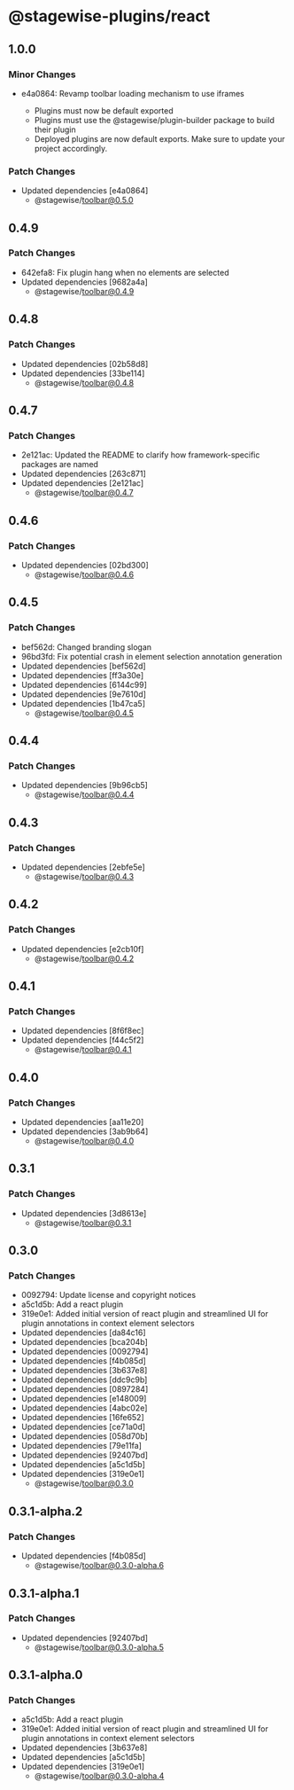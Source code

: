 # @stagewise-plugins/react

## 1.0.0

### Minor Changes

- e4a0864: Revamp toolbar loading mechanism to use iframes

  - Plugins must now be default exported
  - Plugins must use the @stagewise/plugin-builder package to build their plugin
  - Deployed plugins are now default exports. Make sure to update your project accordingly.

### Patch Changes

- Updated dependencies [e4a0864]
  - @stagewise/toolbar@0.5.0

## 0.4.9

### Patch Changes

- 642efa8: Fix plugin hang when no elements are selected
- Updated dependencies [9682a4a]
  - @stagewise/toolbar@0.4.9

## 0.4.8

### Patch Changes

- Updated dependencies [02b58d8]
- Updated dependencies [33be114]
  - @stagewise/toolbar@0.4.8

## 0.4.7

### Patch Changes

- 2e121ac: Updated the README to clarify how framework-specific packages are named
- Updated dependencies [263c871]
- Updated dependencies [2e121ac]
  - @stagewise/toolbar@0.4.7

## 0.4.6

### Patch Changes

- Updated dependencies [02bd300]
  - @stagewise/toolbar@0.4.6

## 0.4.5

### Patch Changes

- bef562d: Changed branding slogan
- 96bd3fd: Fix potential crash in element selection annotation generation
- Updated dependencies [bef562d]
- Updated dependencies [ff3a30e]
- Updated dependencies [6144c99]
- Updated dependencies [9e7610d]
- Updated dependencies [1b47ca5]
  - @stagewise/toolbar@0.4.5

## 0.4.4

### Patch Changes

- Updated dependencies [9b96cb5]
  - @stagewise/toolbar@0.4.4

## 0.4.3

### Patch Changes

- Updated dependencies [2ebfe5e]
  - @stagewise/toolbar@0.4.3

## 0.4.2

### Patch Changes

- Updated dependencies [e2cb10f]
  - @stagewise/toolbar@0.4.2

## 0.4.1

### Patch Changes

- Updated dependencies [8f6f8ec]
- Updated dependencies [f44c5f2]
  - @stagewise/toolbar@0.4.1

## 0.4.0

### Patch Changes

- Updated dependencies [aa11e20]
- Updated dependencies [3ab9b64]
  - @stagewise/toolbar@0.4.0

## 0.3.1

### Patch Changes

- Updated dependencies [3d8613e]
  - @stagewise/toolbar@0.3.1

## 0.3.0

### Patch Changes

- 0092794: Update license and copyright notices
- a5c1d5b: Add a react plugin
- 319e0e1: Added initial version of react plugin and streamlined UI for plugin annotations in context element selectors
- Updated dependencies [da84c16]
- Updated dependencies [bca204b]
- Updated dependencies [0092794]
- Updated dependencies [f4b085d]
- Updated dependencies [3b637e8]
- Updated dependencies [ddc9c9b]
- Updated dependencies [0897284]
- Updated dependencies [e148009]
- Updated dependencies [4abc02e]
- Updated dependencies [16fe652]
- Updated dependencies [ce71a0d]
- Updated dependencies [058d70b]
- Updated dependencies [79e11fa]
- Updated dependencies [92407bd]
- Updated dependencies [a5c1d5b]
- Updated dependencies [319e0e1]
  - @stagewise/toolbar@0.3.0

## 0.3.1-alpha.2

### Patch Changes

- Updated dependencies [f4b085d]
  - @stagewise/toolbar@0.3.0-alpha.6

## 0.3.1-alpha.1

### Patch Changes

- Updated dependencies [92407bd]
  - @stagewise/toolbar@0.3.0-alpha.5

## 0.3.1-alpha.0

### Patch Changes

- a5c1d5b: Add a react plugin
- 319e0e1: Added initial version of react plugin and streamlined UI for plugin annotations in context element selectors
- Updated dependencies [3b637e8]
- Updated dependencies [a5c1d5b]
- Updated dependencies [319e0e1]
  - @stagewise/toolbar@0.3.0-alpha.4
